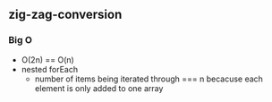 ## zig-zag-conversion

### Big O
* O(2n) == O(n)
* nested forEach
    * number of items being iterated through === n becacuse each element is only added to one array